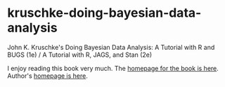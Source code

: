 kruschke-doing-bayesian-data-analysis
=====================================

John K. Kruschke's Doing Bayesian Data Analysis:  A Tutorial with R and BUGS (1e) / A Tutorial with R, JAGS, and Stan (2e) 

I enjoy reading this book very much. The [homepage for the book is here](https://sites.google.com/site/doingbayesiandataanalysis/). Author's [homepage is here](http://www.indiana.edu/~kruschke/).
